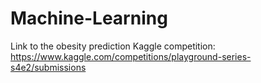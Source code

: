 # Machine-Learning

Link to the obesity prediction Kaggle competition: https://www.kaggle.com/competitions/playground-series-s4e2/submissions